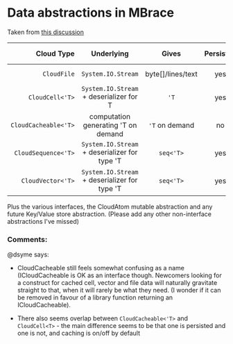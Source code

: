 
# Data abstractions in MBrace 

Taken from [this discussion](https://github.com/mbraceproject/MBrace.Core/issues/55#issuecomment-90097067)


| Cloud Type |  Underlying | Gives | Persisted | Caching | Partitioned | Input to CloudFlow | Ongoing Work |
| --------:|:-----------:|:------------:|:---------:|:---------:|:---------:|:-----:|:-----:|
| `CloudFile` | `System.IO.Stream` | byte[]/lines/text | yes | ?? | (Seek - needs documentation) | many | |
| `CloudCell<'T>` | `System.IO.Stream` + deserializer for T | `'T`  | yes | off by default | no | no |
| `CloudCacheable<'T>` | computation generating 'T on demand | `'T` on demand | no | on by default | no  | no | |
| `CloudSequence<'T>` | `System.IO.Stream` + deserializer for type 'T | `seq<'T>` | yes | off by default | no (see CloudVector) | no | may be unified with `CloudVector` | 
| `CloudVector<'T>` | `System.IO.Stream` + deserializer for type 'T |  `seq<'T>` | yes | on by default (?) | yes  | one | may be unified with `CloudSequence` |

Plus the various interfaces, the CloudAtom mutable abstraction and any future Key/Value store abstraction.  (Please add any other non-interface abstractions I've missed)

### Comments:

@dsyme says:

* CloudCacheable still feels somewhat confusing as a name (ICloudCacheable is OK as an interface though. Newcomers looking for a construct for cached cell, vector and file data will naturally gravitate straight to that, when it will rarely be what they need. (I wonder if it can be removed in favour of a library function returning an ICloudCacheable). 

* There also seems overlap between `CloudCacheable<'T>` and `CloudCell<T>` - the main difference seems to be that one is persisted and one is not, and caching is on/off by default

